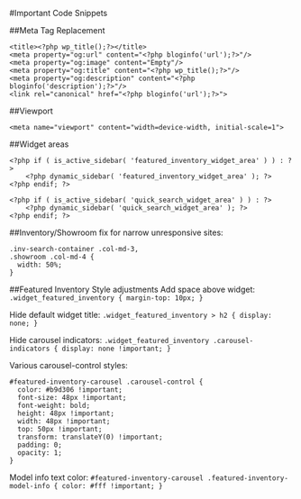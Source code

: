 #Important Code Snippets

##Meta Tag Replacement
```
<title><?php wp_title();?></title>
<meta property="og:url" content="<?php bloginfo('url');?>"/>
<meta property="og:image" content="Empty"/>
<meta property="og:title" content="<?php wp_title();?>"/>
<meta property="og:description" content="<?php bloginfo('description');?>"/>
<link rel="canonical" href="<?php bloginfo('url');?>">
```

##Viewport
```
<meta name="viewport" content="width=device-width, initial-scale=1">
```

##Widget areas
```
<?php if ( is_active_sidebar( 'featured_inventory_widget_area' ) ) : ?>
    <?php dynamic_sidebar( 'featured_inventory_widget_area' ); ?>
<?php endif; ?>
```
```
<?php if ( is_active_sidebar( 'quick_search_widget_area' ) ) : ?>
    <?php dynamic_sidebar( 'quick_search_widget_area' ); ?>
<?php endif; ?>
```

##Inventory/Showroom fix for narrow unresponsive sites:
```
.inv-search-container .col-md-3,
.showroom .col-md-4 { 
  width: 50%; 
}
```

##Featured Inventory Style adjustments
Add space above widget: `.widget_featured_inventory { margin-top: 10px; }`

Hide default widget title: `.widget_featured_inventory > h2 { display: none; }`

Hide carousel indicators: `.widget_featured_inventory .carousel-indicators { display: none !important; }`

Various carousel-control styles:
```
#featured-inventory-carousel .carousel-control {
  color: #b9d306 !important;
  font-size: 48px !important;
  font-weight: bold;
  height: 48px !important;
  width: 48px !important;
  top: 50px !important;
  transform: translateY(0) !important;
  padding: 0;
  opacity: 1;
}
```

Model info text color: `#featured-inventory-carousel .featured-inventory-model-info { color: #fff !important; }`
